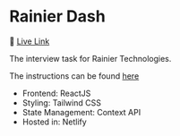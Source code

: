 # Rainier Dash

🚀 [Live Link](https://rainier-cart.netlify.app/)

The interview task for Rainier Technologies.

The instructions can be found [here](./instructions.md)

- Frontend: ReactJS
- Styling: Tailwind CSS
- State Management: Context API
- Hosted in: Netlify
